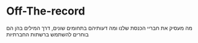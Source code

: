 Off-The-record
==============

מה מעסיק את חבריי הכנסת שלנו ומה דעותיהם בתחומים שונים, דרך המילים בהן הם בוחרים להשתמש ברשתות החברתיות
